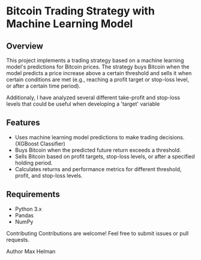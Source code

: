 # Bitcoin Trading Strategy with Machine Learning Model

## Overview

This project implements a trading strategy based on a machine learning model's predictions for Bitcoin prices. The strategy buys Bitcoin when the model predicts a price increase above a certain threshold and sells it when certain conditions are met (e.g., reaching a profit target or stop-loss level, or after a certain time period).

Additionaly, I have analyzed several different take-profit and stop-loss levels that could be useful when developing a 'target' variable

## Features

- Uses machine learning model predictions to make trading decisions. (XGBoost Classifier)
- Buys Bitcoin when the predicted future return exceeds a threshold.
- Sells Bitcoin based on profit targets, stop-loss levels, or after a specified holding period.
- Calculates returns and performance metrics for different threshold, profit, and stop-loss levels.

## Requirements

- Python 3.x
- Pandas
- NumPy

Contributing
Contributions are welcome! Feel free to submit issues or pull requests.

Author
Max Helman
